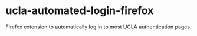 ucla-automated-login-firefox
============================

Firefox extension to automatically log in to most UCLA authentication pages.
